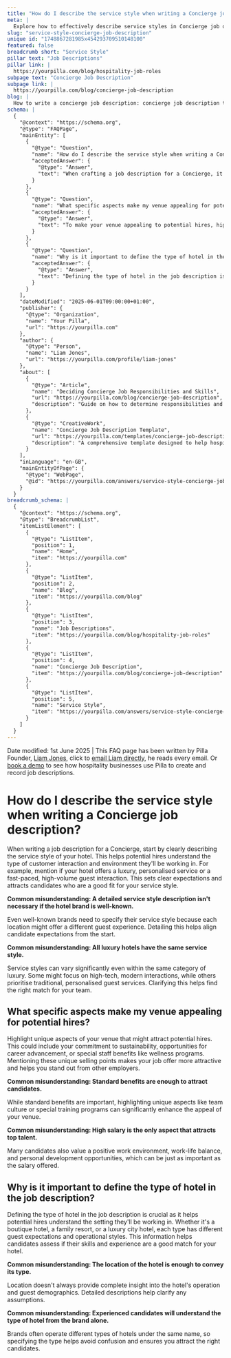 ```yaml
---
title: "How do I describe the service style when writing a Concierge job description?"
meta: |
  Explore how to effectively describe service styles in Concierge job descriptions and highlight unique aspects of your venue to attract suitable candidates.
slug: "service-style-concierge-job-description"
unique id: "1748867281985x454293709510148100"
featured: false
breadcrumb short: "Service Style"
pillar text: "Job Descriptions"
pillar link: |
  https://yourpilla.com/blog/hospitality-job-roles
subpage text: "Concierge Job Description"
subpage link: |
  https://yourpilla.com/blog/concierge-job-description
blog: |
  How to write a concierge job description: concierge job description template included.
schema: |
  {
    "@context": "https://schema.org",
    "@type": "FAQPage",
    "mainEntity": [
      {
        "@type": "Question",
        "name": "How do I describe the service style when writing a Concierge job description?",
        "acceptedAnswer": {
          "@type": "Answer",
          "text": "When crafting a job description for a Concierge, it's key to describe the hotel's service style clearly. This informs potential hires about the type of customer interaction and workplace environment. Include specific service style details, such as luxury, personalised service or a fast-paced environment to clearly set expectations and attract suitable candidates."
        }
      },
      {
        "@type": "Question",
        "name": "What specific aspects make my venue appealing for potential hires?",
        "acceptedAnswer": {
          "@type": "Answer",
          "text": "To make your venue appealing to potential hires, highlight unique aspects such as sustainability practices, advancement opportunities, or special staff benefits like wellness programs. These features not only make your venue stand out but also attract candidates who value a supportive and distinctive work environment."
        }
      },
      {
        "@type": "Question",
        "name": "Why is it important to define the type of hotel in the job description?",
        "acceptedAnswer": {
          "@type": "Answer",
          "text": "Defining the type of hotel in the job description is essential for ensuring potential hires understand the precise setting they would be working in. Whether your hotel is a boutique, a family resort, or a luxury urban hotel, specifying this helps candidates determine if their skills and experiences align with your needs, thereby attracting the right personnel for the role."
        }
      }
    ],
    "dateModified": "2025-06-01T09:00:00+01:00",
    "publisher": {
      "@type": "Organization",
      "name": "Your Pilla",
      "url": "https://yourpilla.com"
    },
    "author": {
      "@type": "Person",
      "name": "Liam Jones",
      "url": "https://yourpilla.com/profile/liam-jones"
    },
    "about": [
      {
        "@type": "Article",
        "name": "Deciding Concierge Job Responsibilities and Skills",
        "url": "https://yourpilla.com/blog/concierge-job-description",
        "description": "Guide on how to determine responsibilities and required skills for a concierge role, tailored for various hotel environments."
      },
      {
        "@type": "CreativeWork",
        "name": "Concierge Job Description Template",
        "url": "https://yourpilla.com/templates/concierge-job-description",
        "description": "A comprehensive template designed to help hospitality businesses draft effective job descriptions for Concierge roles."
      }
    ],
    "inLanguage": "en-GB",
    "mainEntityOfPage": {
      "@type": "WebPage",
      "@id": "https://yourpilla.com/answers/service-style-concierge-job-description"
    }
  }
breadcrumb_schema: |
  {
    "@context": "https://schema.org",
    "@type": "BreadcrumbList",
    "itemListElement": [
      {
        "@type": "ListItem",
        "position": 1,
        "name": "Home",
        "item": "https://yourpilla.com"
      },
      {
        "@type": "ListItem",
        "position": 2,
        "name": "Blog",
        "item": "https://yourpilla.com/blog"
      },
      {
        "@type": "ListItem",
        "position": 3,
        "name": "Job Descriptions",
        "item": "https://yourpilla.com/blog/hospitality-job-roles"
      },
      {
        "@type": "ListItem",
        "position": 4,
        "name": "Concierge Job Description",
        "item": "https://yourpilla.com/blog/concierge-job-description"
      },
      {
        "@type": "ListItem",
        "position": 5,
        "name": "Service Style",
        "item": "https://yourpilla.com/answers/service-style-concierge-job-description"
      }
    ]
  }
---
```


Date modified: 1st June 2025 | This FAQ page has been written by Pilla Founder, [Liam Jones](https://yourpilla.com/profile/liam-jones), click to [email Liam directly](https://mailto:liam@yourpilla.com), he reads every email. Or [book a demo](https://calendly.com/pilla/demo) to see how hospitality businesses use Pilla to create and record job descriptions.

# How do I describe the service style when writing a Concierge job description?

When writing a job description for a Concierge, start by clearly describing the service style of your hotel. This helps potential hires understand the type of customer interaction and environment they'll be working in. For example, mention if your hotel offers a luxury, personalised service or a fast-paced, high-volume guest interaction. This sets clear expectations and attracts candidates who are a good fit for your service style.

**Common misunderstanding: A detailed service style description isn't necessary if the hotel brand is well-known.**

Even well-known brands need to specify their service style because each location might offer a different guest experience. Detailing this helps align candidate expectations from the start.

**Common misunderstanding: All luxury hotels have the same service style.**

Service styles can vary significantly even within the same category of luxury. Some might focus on high-tech, modern interactions, while others prioritise traditional, personalised guest services. Clarifying this helps find the right match for your team.

## What specific aspects make my venue appealing for potential hires?

Highlight unique aspects of your venue that might attract potential hires. This could include your commitment to sustainability, opportunities for career advancement, or special staff benefits like wellness programs. Mentioning these unique selling points makes your job offer more attractive and helps you stand out from other employers.

**Common misunderstanding: Standard benefits are enough to attract candidates.**

While standard benefits are important, highlighting unique aspects like team culture or special training programs can significantly enhance the appeal of your venue.

**Common misunderstanding: High salary is the only aspect that attracts top talent.**

Many candidates also value a positive work environment, work-life balance, and personal development opportunities, which can be just as important as the salary offered.

## Why is it important to define the type of hotel in the job description?

Defining the type of hotel in the job description is crucial as it helps potential hires understand the setting they'll be working in. Whether it's a boutique hotel, a family resort, or a luxury city hotel, each type has different guest expectations and operational styles. This information helps candidates assess if their skills and experience are a good match for your hotel.

**Common misunderstanding: The location of the hotel is enough to convey its type.**

Location doesn't always provide complete insight into the hotel's operation and guest demographics. Detailed descriptions help clarify any assumptions.

**Common misunderstanding: Experienced candidates will understand the type of hotel from the brand alone.**

Brands often operate different types of hotels under the same name, so specifying the type helps avoid confusion and ensures you attract the right candidates.